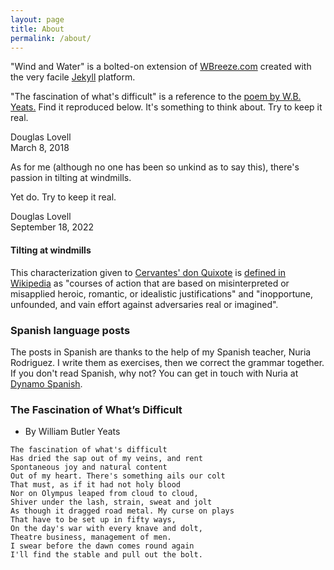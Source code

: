 ```yaml
---
layout: page
title: About
permalink: /about/
---
```


"Wind and Water" is a bolted-on extension of
[WBreeze.com](http://wbreeze.com/) created with the very
facile [Jekyll](https://jekyllrb.com/) platform.

"The fascination of what's difficult" is a reference to the
[poem by W.B. Yeats.](
https://www.poetryfoundation.org/poems/43286/the-fascination-of-whats-difficult)
Find it reproduced below.
It's something to think about. Try to keep it real.

Douglas Lovell<br/>
March 8, 2018

As for me (although no one has been so unkind as to say this), there's
passion in tilting at windmills.

Yet do. Try to keep it real.

Douglas Lovell<br/>
September 18, 2022

#### Tilting at windmills

This characterization given to [Cervantes' don Quixote][quixote] is [defined in
Wikipedia][tilting] as "courses of action that are based on misinterpreted or
misapplied heroic, romantic, or idealistic justifications" and "inopportune,
unfounded, and vain effort against adversaries real or imagined".

[quixote]: https://en.wikipedia.org/wiki/Don_Quixote
[tilting]: https://en.wikipedia.org/wiki/Don_Quixote#Tilting_at_windmills

### Spanish language posts

The posts in Spanish are thanks to the help of my Spanish teacher, Nuria
Rodriguez. I write them as exercises, then we correct the grammar together. If
you don't read Spanish, why not? You can get in touch with Nuria at
[Dynamo Spanish](https://dynamospanish.com/about/).

### The Fascination of What’s Difficult
- By William Butler Yeats

```
The fascination of what's difficult
Has dried the sap out of my veins, and rent
Spontaneous joy and natural content
Out of my heart. There's something ails our colt
That must, as if it had not holy blood
Nor on Olympus leaped from cloud to cloud,
Shiver under the lash, strain, sweat and jolt
As though it dragged road metal. My curse on plays
That have to be set up in fifty ways,
On the day's war with every knave and dolt,
Theatre business, management of men.
I swear before the dawn comes round again
I'll find the stable and pull out the bolt.
```

